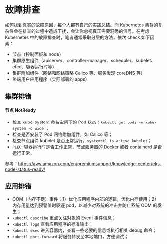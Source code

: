 # 故障排查

如何找到真实的故障原因，每个人都有自己的实践总结。而 Kubernetes 集群的复杂性会在排查的过程中造成干扰，会让你忽视真正需要洞悉的信号。在考虑 Kubernetes 中的故障排查时，笔者通常采取分层的方法，依次 check 如下因素：

* 节点（控制面板和 node）
* 集群原生组件（apiserver、controller-manager、scheduler、kubelet、etcd、容器运行时等）
* 集群附加组件（网络和网络策略 Calico 等、服务发现 coreDNS 等）
* 终端用户应用程序（实际部署的 apps）

## 集群排错 

#### 节点 NotReady

* 检查 kube-system 命名空间下的 Pod 状态：`kubectl get pods -n kube-system -o wide` ；
* 检查是否安装了 Pod 网络附加组件，如 Calico 等；
* 检查节点组件 kubelet 是否正常运行，`systemctl is-active kubelet`；
* `PLEG`: 容器运行时是否工作正常，节点服务器的 Docker 或者 containerd 是否运行正常。

参考：https://aws.amazon.com/cn/premiumsupport/knowledge-center/eks-node-status-ready/

## 应用排错

* OOM（内存不足）事件：1）优化应用程序内部的逻辑，优化内存使用；2）内存用量达到预警值时驱逐 pod，以减少对系统的冲击并防止系统 OOM 的发生；
* `kubectl describe` 重点关注对象的 Event 事件信息；
* `kubectl logs` 查看应用程序的标准输出；
* `kubectl exec` 进入容器内，查看一些必要的信息或执行相关 debug 命令；
* `kubectl port-forward` 将服务转发至本地端口，方便调试；
